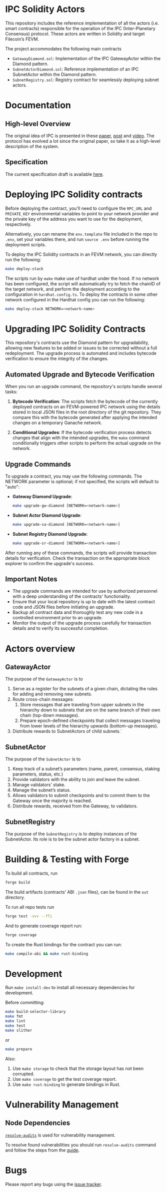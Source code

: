 # IPC Solidity Actors

This repository includes the reference implementation of all the actors (i.e. smart contracts)
responsible for the operation of the IPC (Inter-Planetary Consensus) protocol.
These actors are written in Solidity and target Filecoin’s FEVM.

The project accommodates the following main contracts

- `GatewayDiamond.sol`: Implementation of the IPC GatewayActor within the Diamond pattern.
- `SubnetActorDiamond.sol`: Reference implementation of an IPC SubnetActor within the Diamond pattern.
- `SubnetRegistry.sol`: Registry contract for seamlessly deploying subnet actors.

# Documentation

## High-level Overview

The original idea of IPC is presented in these [paper](https://research.protocol.ai/publications/hierarchical-consensus-a-horizontal-scaling-framework-for-blockchains/delarocha2022.pdf), [post](https://docs.filecoin.io/basics/interplanetary-consensus/overview/) and [video](https://www.youtube.com/watch?v=G7d5KNRZdp0). The protocol has evolved a lot since the original paper, so take it as a high-level description of the system.

## Specification

The current specification draft is available [here](https://github.com/consensus-shipyard/IPC-design-reference-spec/blob/main/main.pdf).

# Deploying IPC Solidity contracts

Before deploying the contract, you'll need to configure the `RPC_URL` and `PRIVATE_KEY` environmental variables
to point to your network provider and the private key of the address you want to use for the deployment, respectively.

Alternatively, you can rename the `env.template` file included in the repo to `.env`, set your variables there,
and run `source .env` before running the deployment scripts.

To deploy the IPC Solidity contracts in an FEVM network, you can directly run the following:

```bash
make deploy-stack
```

The scripts run by `make` make use of hardhat under the hood.
If no network has been configured, the script will automatically try to fetch the chainID of the target network,
and perform the deployment according to the configuration in `hardhat.config.ts`.
To deploy the contracts in some other network configured in the Hardhat config you can run the following:

```bash
make deploy-stack NETWORK=<network-name>
```

# Upgrading IPC Solidity Contracts

This repository's contracts use the Diamond pattern for upgradability,
allowing new features to be added or issues to be corrected without a full redeployment.
The upgrade process is automated and includes bytecode verification to ensure the integrity of the changes.

## Automated Upgrade and Bytecode Verification

When you run an upgrade command, the repository's scripts handle several tasks:

1. **Bytecode Verification**: The scripts fetch the bytecode of the currently deployed contracts on an FEVM-powered IPC network using the details stored in local JSON files in the root directory of the git repository. They compare this with the bytecode generated after applying the intended changes on a temporary Ganache network.

2. **Conditional Upgrades**: If the bytecode verification process detects changes that align with the intended upgrades, the `make` command conditionally triggers other scripts to perform the actual upgrade on the network.

## Upgrade Commands

To upgrade a contract, you may use the following commands.
The NETWORK parameter is optional; if not specified, the scripts will default to "auto":

- **Gateway Diamond Upgrade**:

    ```bash
    make upgrade-gw-diamond [NETWORK=<network-name>]
    ```

- **Subnet Actor Diamond Upgrade**:

    ```bash
    make upgrade-sa-diamond [NETWORK=<network-name>]
    ```

- **Subnet Registry Diamond Upgrade**:
    ```bash
    make upgrade-sr-diamond [NETWORK=<network-name>]
    ```

After running any of these commands, the scripts will provide transaction details for verification.
Check the transaction on the appropriate block explorer to confirm the upgrade's success.

## Important Notes

- The upgrade commands are intended for use by authorized personnel with a deep understanding of the contracts' functionality.
- Ensure that your local repository is up to date with the latest contract code and JSON files before initiating an upgrade.
- Backup all contract data and thoroughly test any new code in a controlled environment prior to an upgrade.
- Monitor the output of the upgrade process carefully for transaction details and to verify its successful completion.

# Actors overview

## GatewayActor

The purpose of the `GatewayActor` is to

1. Serve as a register for the subnets of a given chain, dictating the rules for adding and removing new subnets.
2. Route cross-chain messages:
    1. Store messages that are traveling from upper subnets in the hierarchy down to subnets that are on the same branch of their own chain (top-down messages).
    2. Prepare epoch-defined checkpoints that collect messages traveling from lower levels of the hierarchy upwards (bottom-up messages).
3. Distribute rewards to SubnetActors of child subnets.`

## SubnetActor

The purpose of the `SubnetActor` is to

1. Keep track of a subnet’s parameters (name, parent, consensus, staking parameters, status, etc.)
2. Provide validators with the ability to join and leave the subnet.
3. Manage validators’ stake.
4. Manage the subnet’s status.
5. Allows validators to submit checkpoints and to commit them to the Gateway once the majority is reached.
6. Distribute rewards, received from the Gateway, to validators.

## SubnetRegistry

The purpose of the `SubnetRegistry` is to deploy instances of the SubnetActor. Its role is to be the subnet actor factory in a subnet.

# Building & Testing with Forge

To build all contracts, run

```bash
forge build
```

The build artifacts (contracts’ ABI `.json` files), can be found in the `out` directory.

To run all repo tests run

```bash
forge test -vvv --ffi
```

And to generate coverage report run:

```bash
forge coverage
```

To create the Rust bindings for the contract you can run:

```bash
make compile-abi && make rust-binding
```

# Development

Run `make install-dev` to install all necessary dependencies for development.

Before committing:

```bash
make build-selector-library
make fmt
make lint
make test
make slither
```

or

```bash
make prepare
```

Also:

1. Use `make storage` to check that the storage layout has not been corrupted.
2. Use `make coverage` to get the test coverage report.
3. Use `make rust-binding` to generate bindings in Rust.

# Vulnerability Management

## Node Dependencies

[`resolve-audits`](https://github.com/naugtur/npm-audit-resolver) is used for vulnerability management.

To resolve found vulnerabilities you should run `resolve-audits` command and follow the steps from the [guide](https://github.com/naugtur/npm-audit-resolver?tab=readme-ov-file#usage).

# Bugs

Please report any bugs using the [issue tracker](https://github.com/consensus-shipyard/ipc/issues).
